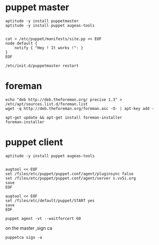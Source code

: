 puppet master
=============

    aptitude -y install puppetmaster
    aptitude -y install puppet augeas-tools


    cat > /etc/puppet/manifests/site.pp << EOF
    node default {
        notify { "Hey ! It works !": }
    }
    EOF

    /etc/init.d/puppetmaster restart

foreman 
=======

    echo "deb http://deb.theforeman.org/ precise 1.3" > /etc/apt/sources.list.d/foreman.list 
    wget -q http://deb.theforeman.org/foreman.asc -O- | apt-key add -

    apt-get update && apt-get install foreman-installer
    foreman-installer


puppet client
=============


    aptitude -y install puppet augeas-tools


    augtool << EOF
    set /files/etc/puppet/puppet.conf/agent/pluginsync false
    set /files/etc/puppet/puppet.conf/agent/server s.vv5i.org
    save
    EOF

    augtool << EOF
    set /files/etc/default/puppet/START yes
    save
    EOF

    puppet agent -vt --waitforcert 60

on the master ,sign ca

    puppetca sign -a


